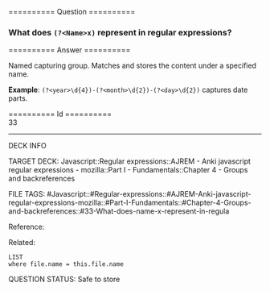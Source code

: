 ========== Question ==========  

### What does `(?<Name>x)` represent in regular expressions?  

========== Answer ==========  

Named capturing group. Matches and stores the content under a specified name.

**Example**: `(?<year>\d{4})-(?<month>\d{2})-(?<day>\d{2})` captures date parts.

========== Id ==========  
33

---

DECK INFO

TARGET DECK: Javascript::Regular expressions::AJREM - Anki javascript regular expressions - mozilla::Part I - Fundamentals::Chapter 4 - Groups and backreferences

FILE TAGS: #Javascript::#Regular-expressions::#AJREM-Anki-javascript-regular-expressions-mozilla::#Part-I-Fundamentals::#Chapter-4-Groups-and-backreferences::#33-What-does-name-x-represent-in-regula

Reference:

Related:

```dataview
LIST
where file.name = this.file.name
```


QUESTION STATUS: Safe to store
